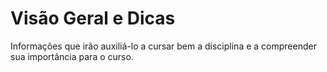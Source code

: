 # Visão Geral e Dicas

Informações que irão auxiliá-lo a cursar bem a disciplina e a compreender sua importância para o curso.